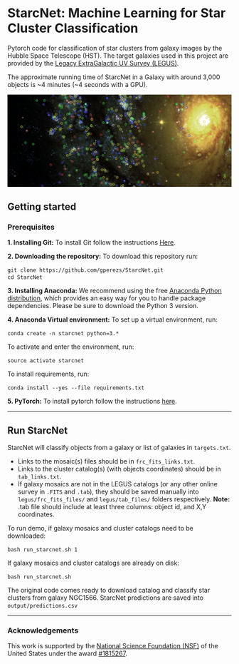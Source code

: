 # StarcNet: Machine Learning for Star Cluster Classification

Pytorch code for classification of star clusters from galaxy images by the Hubble Space Telescope (HST). The target galaxies used in this project are provided by the [Legacy ExtraGalactic UV Survey (LEGUS)](https://archive.stsci.edu/prepds/legus/). 

The approximate running time of StarcNet in a Galaxy with around 3,000 objects is ~4 minutes (~4 seconds with a GPU). 

![title_image](title_im.jpg)

## Getting started

### Prerequisites

**1. Installing Git:** To install Git follow the instructions [Here](https://gist.github.com/derhuerst/1b15ff4652a867391f03).

**2. Downloading the repository:** To download this repository run:
```
git clone https://github.com/gperezs/StarcNet.git
cd StarcNet
```

**3. Installing Anaconda:** We recommend using the free [Anaconda Python distribution](https://www.anaconda.com/download/), which provides an easy way for you to handle package dependencies. Please be sure to download the Python 3 version.

**4. Anaconda Virtual environment:** To set up a virtual environment, run:
```
conda create -n starcnet python=3.*
```

To activate and enter the environment, run:
```
source activate starcnet
```

To install requirements, run:
```
conda install --yes --file requirements.txt 
```

**5. PyTorch:** To install pytorch follow the instructions [here](https://pytorch.org/).

-------------------------

## Run StarcNet

StarcNet will classify objects from a galaxy or list of galaxies in `targets.txt`.

* Links to the mosaic(s) files should be in `frc_fits_links.txt`.
* Links to the cluster catalog(s) (with objects coordinates) should be in `tab_links.txt`.
* If galaxy mosaics are not in the LEGUS catalogs (or any other online survey in `.FITS` and `.tab`), they should be saved manually into `legus/frc_fits_files/` and `legus/tab_files/` folders respectively. **Note:** .tab file should include at least three columns: object id, and X,Y coordinates.

To run demo, if galaxy mosaics and cluster catalogs need to be downloaded:

```
bash run_starcnet.sh 1
```
If galaxy mosaics and cluster catalogs are already on disk:
```
bash run_starcnet.sh
```

The original code comes ready to download catalog and classify star clusters from galaxy NGC1566. StarcNet predictions are saved into `output/predictions.csv` 

-------------------------

### Acknowledgements

This work is supported by the [National Science Foundation (NSF)](https://nsf.gov/index.jsp) of the United States under the award [\#1815267](https://nsf.gov/awardsearch/showAward?AWD_ID=1815267).
